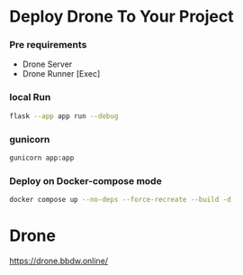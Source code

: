 # Deploy Drone To Your Project

### Pre requirements
- Drone Server
- Drone Runner [Exec]

### local Run
```bash
flask --app app run --debug
```

### gunicorn
```bash
gunicorn app:app
```

### Deploy on Docker-compose mode
```bash
docker compose up --no-deps --force-recreate --build -d
```

# Drone
https://drone.bbdw.online/


